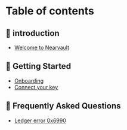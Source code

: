 # Table of contents

## 🚀 introduction

* [Welcome to Nearvault](README.md)

## 🥳 Getting Started

* [Onboarding](getting-started/readme.md)
* [Connect your key](getting-started/connect-key.md)

## 📢 Frequently Asked Questions

* [Ledger error 0x6990](frequently-asked-questions/ledger-error-0x6990.md)
